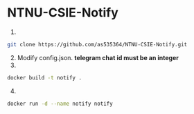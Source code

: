 # NTNU-CSIE-Notify
1.
```bash
git clone https://github.com/as535364/NTNU-CSIE-Notify.git
```
2. Modify config.json.
**telegram chat id must be an integer**
3. 
```bash
docker build -t notify .
```
4. 
```bash
docker run -d --name notify notify
```
